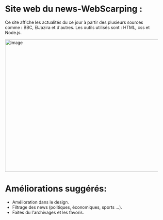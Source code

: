 # Site web du news-WebScarping :
Ce site affiche les actualités du ce jour à partir des plusieurs sources comme : BBC, ElJazira et d'autres. Les outils utilisés sont : HTML, css et Node.js.


<img width="949" height="438" alt="image" src="https://github.com/user-attachments/assets/725d04c1-92a1-4a30-ad2b-1b7e7f4d82f2" />






# Améliorations suggérés:
- Amélioration dans le design.
- Filtrage des news (politiques, économiques, sports ...).
- Faites du l'archivages et les favoris.
